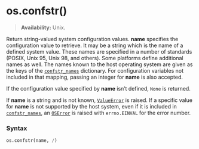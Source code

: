 # os.confstr()

> **Availability:** Unix.

Return string-valued system configuration values. **name** specifies the configuration value to retrieve. It may be a string which is the name of a defined system value. These names are specified in a number of standards (POSIX, Unix 95, Unix 98, and others). Some platforms define additional names as well. The names known to the host operating system are given as the keys of the [`confstr_names`](/modules/os/confstr_names.md) dictionary. For configuration variables not included in that mapping, passing an integer for **name** is also accepted.

If the configuration value specified by **name** isn’t defined, `None` is returned.

If **name** is a string and is not known, [`ValueError`](/exceptions/ValueError.md) is raised. If a specific value for **name** is not supported by the host system, even if it is included in [`confstr_names`](/modules/os/confstr_names.md), an [`OSError`](/exceptions/OSError.md) is raised with `errno.EINVAL` for the error number.

### Syntax

```python
os.confstr(name, /)
```